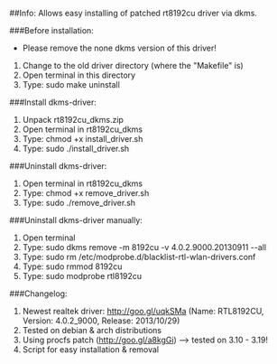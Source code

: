 ##Info:
Allows easy installing of patched rt8192cu driver via dkms.

###Before installation:
- Please remove the none dkms version of this driver!
1. Change to the old driver directory (where the "Makefile" is)
2. Open terminal in this directory
3. Type: sudo make uninstall

###Install dkms-driver:
1. Unpack rt8192cu_dkms.zip
2. Open terminal in rt8192cu_dkms
3. Type: chmod +x install_driver.sh
4. Type: sudo ./install_driver.sh

###Uninstall dkms-driver:
1. Open terminal in rt8192cu_dkms
2. Type: chmod +x remove_driver.sh
3. Type: sudo ./remove_driver.sh

###Uninstall dkms-driver manually:
1. Open terminal
2. Type: sudo dkms remove -m 8192cu -v 4.0.2.9000.20130911 --all
3. Type: sudo rm /etc/modprobe.d/blacklist-rtl-wlan-drivers.conf
4. Type: sudo rmmod 8192cu
5. Type: sudo modprobe rtl8192cu

###Changelog:
1. Newest realtek driver: http://goo.gl/uqkSMa (Name: RTL8192CU, Version: 4.0.2_9000, Release: 2013/10/29)
2. Tested on debian & arch distributions
3. Using procfs patch (http://goo.gl/a8kgGi) --> tested on 3.10 - 3.19!
4. Script for easy installation & removal
